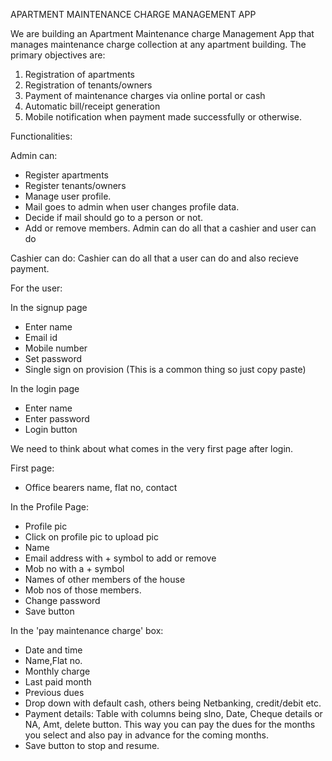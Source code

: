 APARTMENT MAINTENANCE CHARGE MANAGEMENT APP

We are building an Apartment Maintenance charge Management App that manages maintenance charge collection at any apartment building. The primary objectives are:

1. Registration of apartments
2. Registration of tenants/owners
3. Payment of maintenance charges via online portal or cash
4. Automatic bill/receipt generation
5. Mobile notification when payment made successfully or otherwise.

Functionalities:

Admin can:
- Register apartments
- Register tenants/owners
- Manage user profile.
- Mail goes to admin when user changes profile data.
- Decide if mail should go to a person or not.
- Add or remove members.
Admin can do all that a cashier and user can do

Cashier can do:
Cashier can do all that a user can do and also recieve payment.

For the user:

In the signup page
- Enter name
- Email id
- Mobile number
- Set password
- Single sign on provision 
(This is a common thing so just copy paste)

In the login page
- Enter name 
- Enter password
- Login button

We need to think about what comes in the very first page after login.

First page:
- Office bearers name, flat no, contact





In the Profile Page:
- Profile pic
- Click on profile pic to upload pic
- Name
- Email address with + symbol to add or remove
- Mob no with a + symbol
- Names of other members of the house
- Mob nos of those members.
- Change password
- Save button 

In the 'pay maintenance charge' box:
- Date and time
- Name,Flat no.
- Monthly charge
- Last paid month
- Previous dues
- Drop down with default cash, others being Netbanking, credit/debit etc.
- Payment details: Table with columns being slno, Date, Cheque details or NA, Amt, delete button. This way you can pay the dues for the months you select and also pay in advance for the coming months.
- Save button to stop and resume.
